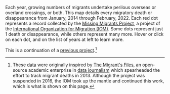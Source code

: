 Each year, growing numbers of migrants undertake perilous overseas or overland crossings, or both. This map details every migratory death or disappearance from January, 2014 through February, 2022. Each red dot represents a record collected by the [Missing Migrants Project](https://missingmigrants.iom.int/), a project of the [International Organization for Migration (IOM)](https://gmdac.iom.int/map-tracking-migrant-deaths-and-disappearances). Some dots represent just 1 death or disappearance, while others represent many more. Hover or click on each dot, and on the list of years at left to learn more.

This is a continuation of a [previous project](https://beninbar.github.io/Migrant-deaths/migrantdeaths.html).[^1]

[^1]: These [data](https://missingmigrants.iom.int/downloads) were originally inspired by [The Migrant's Files](http://www.themigrantsfiles.com/), an open-source academic enterprise in [data journalism](https://jplusplus.org/en/) which spearheaded the effort to track migrant deaths in 2013. Although the project was suspended in 2016, the IOM took up the mantle and continued this work, which is what is shown on this page.